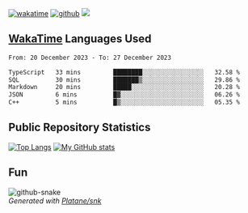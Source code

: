 [![wakatime](https://wakatime.com/badge/user/82c377cd-a54c-404c-b7df-177b313ca539.svg)](https://wakatime.com/@82c377cd-a54c-404c-b7df-177b313ca539)
[![github](https://img.shields.io/github/followers/xinthose?logo=github&style=plastic)](https://github.com/alanhamlett?tab=followers)
![](https://komarev.com/ghpvc/?username=xinthose)


## [WakaTime](https://wakatime.com/) Languages Used
<!--START_SECTION:waka-->

```txt
From: 20 December 2023 - To: 27 December 2023

TypeScript   33 mins         ████████░░░░░░░░░░░░░░░░░   32.58 %
SQL          30 mins         ███████▒░░░░░░░░░░░░░░░░░   29.86 %
Markdown     20 mins         █████░░░░░░░░░░░░░░░░░░░░   20.28 %
JSON         6 mins          █▓░░░░░░░░░░░░░░░░░░░░░░░   06.26 %
C++          5 mins          █▒░░░░░░░░░░░░░░░░░░░░░░░   05.35 %
```

<!--END_SECTION:waka-->

## Public Repository Statistics 

[![Top Langs](https://github-readme-stats.vercel.app/api/top-langs/?username=xinthose)](https://github.com/anuraghazra/github-readme-stats)
[![My GitHub stats](https://github-readme-stats.vercel.app/api?username=xinthose&show_icons=true)](https://github.com/anuraghazra/github-readme-stats)

## Fun

<picture>
  <source media="(prefers-color-scheme: dark)" srcset="https://raw.githubusercontent.com/xinthose/xinthose/output/github-contribution-grid-snake-dark.svg" />
  <source media="(prefers-color-scheme: light)" srcset="https://raw.githubusercontent.com/xinthose/xinthose/output/github-contribution-grid-snake.svg" />
  <img alt="github-snake" src="github-snake.svg" />
</picture>
<br />
<em>
  Generated with
  <a href="https://github.com/Platane/snk">
    Platane/snk
  <a/>
</em>
